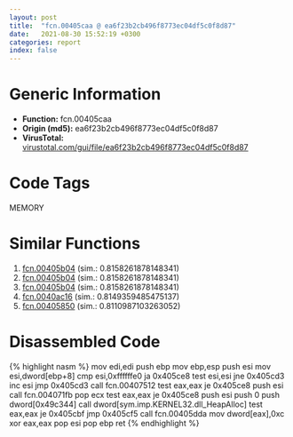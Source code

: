 ```yaml
---
layout: post
title:  "fcn.00405caa @ ea6f23b2cb496f8773ec04df5c0f8d87"
date:   2021-08-30 15:52:19 +0300
categories: report
index: false
---
```


# Generic Information
- **Function:** fcn.00405caa
- **Origin (md5):** ea6f23b2cb496f8773ec04df5c0f8d87
- **VirusTotal:** [virustotal.com/gui/file/ea6f23b2cb496f8773ec04df5c0f8d87][virustotal_ref]

# Code Tags
<span class="tag" id="MEMORY">MEMORY</span>


# Similar Functions

1. [fcn.00405b04][similar_1_ref] (sim.: 0.8158261878148341)
2. [fcn.00405b04][similar_2_ref] (sim.: 0.8158261878148341)
3. [fcn.00405b04][similar_3_ref] (sim.: 0.8158261878148341)
4. [fcn.0040ac16][similar_4_ref] (sim.: 0.8149359485475137)
5. [fcn.00405850][similar_5_ref] (sim.: 0.8110987103263052)


# Disassembled Code

{% highlight nasm %}
mov edi,edi
push ebp
mov ebp,esp
push esi
mov esi,dword[ebp+8]
cmp esi,0xffffffe0
ja 0x405ce8
test esi,esi
jne 0x405cd3
inc esi
jmp 0x405cd3
call fcn.00407512
test eax,eax
je 0x405ce8
push esi
call fcn.004071fb
pop ecx
test eax,eax
je 0x405ce8
push esi
push 0
push dword[0x49c344]
call dword[sym.imp.KERNEL32.dll_HeapAlloc]
test eax,eax
je 0x405cbf
jmp 0x405cf5
call fcn.00405dda
mov dword[eax],0xc
xor eax,eax
pop esi
pop ebp
ret 
{% endhighlight %}


[similar_1_ref]: /report/fcn.00405b04@b459df824b2ee3aea2e44a673e8ea3cd
[similar_2_ref]: /report/fcn.00405b04@d6cd3ce17e4e9b2b6c53653d5a372928
[similar_3_ref]: /report/fcn.00405b04@4364c05c42d5754a3def8a446e50bd88
[similar_4_ref]: /report/fcn.0040ac16@fca52b995e756cff97168f6fef94b37d
[similar_5_ref]: /report/fcn.00405850@4cdb29dff65a3660a99794793fc01025
[virustotal_ref]: https://www.virustotal.com/gui/file/ea6f23b2cb496f8773ec04df5c0f8d87